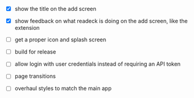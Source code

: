 - [x] show the title on the add screen
- [x] show feedback on what readeck is doing on the add screen, like the extension
- [ ] get a proper icon and splash screen
- [ ] build for release
- [ ] allow login with user credentials instead of requiring an API token
- [ ] page transitions
- [ ] overhaul styles to match the main app

